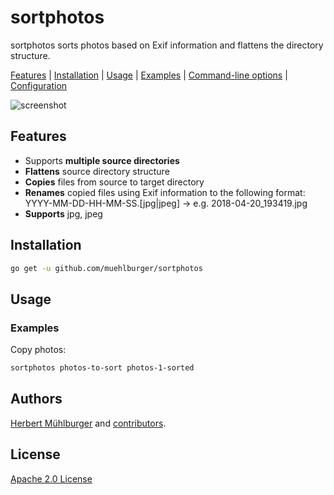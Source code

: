 # sortphotos

sortphotos sorts photos based on Exif information and flattens the directory structure.

[Features](#features) | [Installation](#installation) | [Usage](#usage) | [Examples](#examples) | [Command-line options](#options) | [Configuration](#configuration)

![screenshot](https://raw.githubusercontent.com/muehlburger/sortphotos/master/docs/screenshot.png)

## Features

- Supports **multiple source directories**
- **Flattens** source directory structure
- **Copies** files from source to target directory
- **Renames** copied files using Exif information to the following format: YYYY-MM-DD-HH-MM-SS.[jpg|jpeg] -> e.g. 2018-04-20_193419.jpg
- **Supports** jpg, jpeg

## Installation

```bash
go get -u github.com/muehlburger/sortphotos
```

## Usage

### Examples

Copy photos:

```bash
sortphotos photos-to-sort photos-1-sorted
```

## Authors

[Herbert Mühlburger](https://github.com/muehlburger) and [contributors](https://github.com/muehlburger/sortphotos/graphs/contributors).

## License

[Apache 2.0 License](LICENSE)

[report-card-image]: https://goreportcard.com/badge/github.com/muehlburger/sortphotos
[report-card-url]: https://goreportcard.com/report/github.com/muehlburger/sortphotos